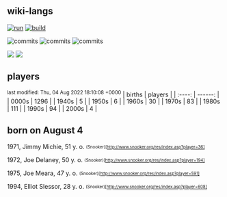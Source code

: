 ## wiki-langs
[![run](https://github.com/dreamerminsk/wiki-langs/actions/workflows/run.yml/badge.svg)](https://github.com/dreamerminsk/wiki-langs/actions/workflows/run.yml)
[![build](https://github.com/dreamerminsk/wiki-langs/actions/workflows/build.yml/badge.svg)](https://github.com/dreamerminsk/wiki-langs/actions/workflows/build.yml)

![commits](https://img.shields.io/github/commit-activity/y/dreamerminsk/wiki-langs)
![commits](https://img.shields.io/github/commit-activity/m/dreamerminsk/wiki-langs)
![commits](https://img.shields.io/github/commit-activity/w/dreamerminsk/wiki-langs)

![](https://img.shields.io/github/languages/code-size/dreamerminsk/wiki-langs)
![](https://img.shields.io/github/repo-size/dreamerminsk/wiki-langs)

## players
<sup>last modified: Thu, 04 Aug 2022 18:10:08 +0000</sup>
| births | players |
| :----: | ------: |
| 0000s | 1296 |
| 1940s | 5 |
| 1950s | 6 |
| 1960s | 30 |
| 1970s | 83 |
| 1980s | 111 |
| 1990s | 94 |
| 2000s | 4 |

##  born on August  4
1971, Jimmy Michie, 51 y. o. <sub><sup>(Snooker)[http://www.snooker.org/res/index.asp?player=36]</sup><sub>

1972, Joe Delaney, 50 y. o. <sub><sup>(Snooker)[http://www.snooker.org/res/index.asp?player=194]</sup><sub>

1975, Joe Meara, 47 y. o. <sub><sup>(Snooker)[http://www.snooker.org/res/index.asp?player=591]</sup><sub>

1994, Elliot Slessor, 28 y. o. <sub><sup>(Snooker)[http://www.snooker.org/res/index.asp?player=608]</sup><sub>



